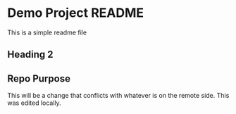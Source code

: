 # Demo Project README

This is a simple readme file

## Heading 2

## Repo Purpose

This will be a change that conflicts
with whatever is on the remote side.
This was edited locally.